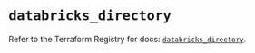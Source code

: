 # `databricks_directory`

Refer to the Terraform Registry for docs: [`databricks_directory`](https://registry.terraform.io/providers/databricks/databricks/1.65.1/docs/resources/directory).

